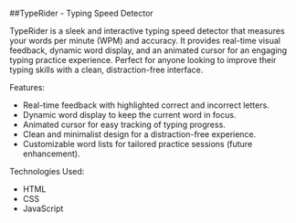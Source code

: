 
##TypeRider - Typing Speed Detector

TypeRider is a sleek and interactive typing speed detector that measures your words per minute (WPM) and accuracy. It provides real-time visual feedback, dynamic word display, and an animated cursor for an engaging typing practice experience. Perfect for anyone looking to improve their typing skills with a clean, distraction-free interface.

Features:
- Real-time feedback with highlighted correct and incorrect letters.
- Dynamic word display to keep the current word in focus.
- Animated cursor for easy tracking of typing progress.
- Clean and minimalist design for a distraction-free experience.
- Customizable word lists for tailored practice sessions (future enhancement).

Technologies Used:
- HTML
- CSS
- JavaScript
